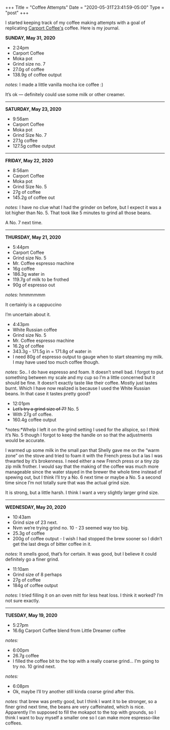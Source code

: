 +++
Title = "Coffee Attempts"
Date = "2020-05-31T23:41:59-05:00"
Type = "post"
+++

I started keeping track of my coffee making attempts with a goal of replicating [Carport Coffee's](https://caffeinatethepeople.com) coffee. Here is my journal.

**SUNDAY, May 31, 2020**

- 2:24pm
- Carport Coffee
- Moka pot
- Grind size no. 7
- 27.0g of coffee
- 138.9g of coffee output

_notes:_ I made a little vanilla mocha ice coffee :)

It’s ok — definitely could use some milk or other creamer.

---

**SATURDAY, May 23, 2020**

- 9:56am
- Carport Coffee
- Moka pot
- Grind Size No. 7
- 27.1g coffee
- 127.5g coffee output

---

**FRIDAY, May 22, 2020**

- 8:56am
- Carport Coffee
- Moka pot
- Grind Size No. 5
- 27g of coffee
- 145.2g of coffee out

_notes:_ I have no clue what I had the grinder on before, but I expect it was a lot higher than No. 5. That took like 5 minutes to grind all those beans.

A No. 7 next time.

---

**THURSDAY, May 21, 2020**

- 5:44pm
- Carport Coffee
- Grind size No. 5
- Mr. Coffee espresso machine
- 16g coffee
- 186.3g water in
- 119.7g of milk to be frothed
- 90g of espresso out

_notes:_ hmmmmmm

It certainly is a cappuccino

I’m uncertain about it.

- 4:43pm
- White Russian coffee
- Grind size No. 5
- Mr. Coffee espresso machine
- 16.2g of coffee
- 343.3g - 171.5g in = 171.8g of water in
- I need 80g of espresso output to gauge when to start steaming my milk. I may have used too much coffee though.

_notes:_ So.. I do have espresso and foam. It doesn’t smell bad. I forgot to put something between my scale and my cup so I’m a little concerned but it should be fine. It doesn’t exactly taste like their coffee. Mostly just tastes burnt. Which I have now realized is because I used the White Russian beans. In that case it tastes pretty good?

- 12:01pm
- ~~Let’s try a grind size of 7?~~ No. 5
- With 27g of coffee.
- 160.4g coffee output

*notes:*Whelp I left it on the grind setting I used for the allspice, so I _think_ it’s No. 5 though I forgot to keep the handle on so that the adjustments would be accurate.

I warmed up some milk in the small pan that Shelly gave me on the “warm zone” on the stove and tried to foam it with the French press but a las I was thwarted by it’s brokenness. I need either a new French press or a tiny zip zip milk frother. I would say that the making of the coffee was much more manageable since the water stayed in the brewer the whole time instead of spewing out, but I think I’ll try a No. 6 next time or maybe a No. 5 a second time since I’m not totally sure that was the actual grind size.

It is strong, but a little harsh. I think I want a very slightly larger grind size.

---

**WEDNESDAY, May 20, 2020**

- 10:43am
- Grind size of 23 next.
- Nvm we’re trying grind no. 10 - 23 seemed way too big.
- 25.3g of coffee
- 200g of coffee output - I wish I had stopped the brew sooner so I didn’t get the last dregs of bitter coffee in it.

_notes:_ It smells good, that’s for certain. It was good, but I believe it could definitely go a finer grind.

- 11:10am
- Grind size of 8 perhaps
- 27g of coffee
- 184g of coffee output

_notes:_ I tried filling it on an oven mitt for less heat loss. I think it worked? I’m not sure exactly.

---

**TUESDAY, May 19, 2020**

- 5:27pm
- 16.6g Carport Coffee blend from Little Dreamer coffee

_notes:_

- 6:00pm
- 26.7g coffee
- I filled the coffee bit to the top with a really coarse grind… I’m going to try no. 10 grind next.

_notes:_

- 6:08pm
- Ok, maybe I’ll try another still kinda coarse grind after this.

_notes:_ that brew was pretty good, but I think I want it to be stronger, so a finer grind next time, the beans are very caffeinated, which is nice. Apparently I’m supposed to fill the mokapot to the top with grounds, so I think I want to buy myself a smaller one so I can make more espresso-like coffees.
